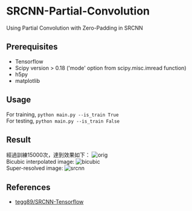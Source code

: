 # SRCNN-Partial-Convolution
Using Partial Convolution with Zero-Padding in SRCNN 

## Prerequisites
 * Tensorflow
 * Scipy version > 0.18 ('mode' option from scipy.misc.imread function)
 * h5py
 * matplotlib

## Usage
For training, `python main.py --is_train True`
<br>
For testing, `python main.py --is_train False`

## Result
經過訓練15000次，達到效果如下：
![orig](https://github.com/tegg89/SRCNN-Tensorflow/blob/master/result/orig.png)<br>
Bicubic interpolated image:
![bicubic](https://github.com/tegg89/SRCNN-Tensorflow/blob/master/result/bicubic.png)<br>
Super-resolved image:
![srcnn](https://github.com/tegg89/SRCNN-Tensorflow/blob/master/result/srcnn.png)

## References
* [tegg89/SRCNN-Tensorflow](https://github.com/tegg89/SRCNN-Tensorflow) 
<br>
